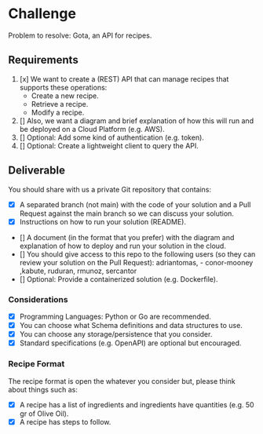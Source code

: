 # Challenge

Problem to resolve: Gota, an API for recipes.

## Requirements

1. [x] We want to create a (REST) API that can manage recipes that supports these operations:
    - Create a new recipe.
    - Retrieve a recipe.
    - Modify a recipe.
1. [] Also, we want a diagram and brief explanation of how this will run and be deployed on a Cloud Platform (e.g. AWS).
1. [] Optional: Add some kind of authentication (e.g. token).
1. [] Optional: Create a lightweight client to query the API.

## Deliverable

You should share with us a private Git repository that contains:

-   [x] A separated branch (not main) with the code of your solution and a Pull Request against the main branch so we can discuss your solution.
-   [x] Instructions on how to run your solution (README).
-   [] A document (in the format that you prefer) with the diagram and explanation of how to deploy and run your solution in the cloud.
-   [] You should give access to this repo to the following users (so they can review your solution on the Pull Request): adriantomas, - conor-mooney ,kabute, ruduran, rmunoz, sercantor
-   [] Optional: Provide a containerized solution (e.g. Dockerfile).

### Considerations

-   [x] Programming Languages: Python or Go are recommended.
-   [x] You can choose what Schema definitions and data structures to use.
-   [x] You can choose any storage/persistence that you consider.
-   [x] Standard specifications (e.g. OpenAPI) are optional but encouraged.

### Recipe Format

The recipe format is open the whatever you consider but, please think about things such as:

-   [x] A recipe has a list of ingredients and ingredients have quantities (e.g. 50 gr of Olive Oil).
-   [x] A recipe has steps to follow.

